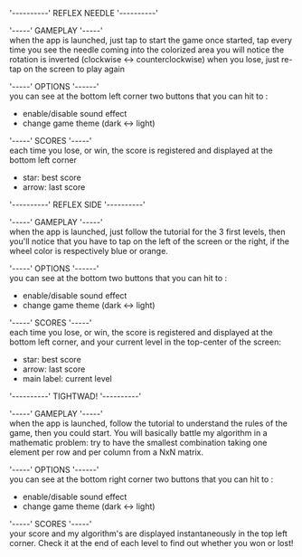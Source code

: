 '----------' REFLEX NEEDLE '----------'

'-----' GAMEPLAY '-----'
<br />when the app is launched, just tap to start the game
once started, tap every time you see the needle coming into the colorized area
you will notice the rotation is inverted (clockwise <-> counterclockwise)
when you lose, just re-tap on the screen to play again

'-----' OPTIONS '------'
<br />you can see at the bottom left corner two buttons that you can hit to :
  - enable/disable sound effect
  - change game theme (dark <-> light)
  
'-----' SCORES '-----'
<br />each time you lose, or win, the score is registered and displayed at the bottom left corner
  - star: best score
  - arrow: last score


'----------' REFLEX SIDE '----------'

'-----' GAMEPLAY '-----'
<br />when the app is launched, just follow the tutorial for the 3 first levels,
then you'll notice that you have to tap on the left of the screen or the right, if the
wheel color is respectively blue or orange.

'-----' OPTIONS '------'
<br />you can see at the bottom two buttons that you can hit to :
  - enable/disable sound effect
  - change game theme (dark <-> light)
  
'-----' SCORES '-----'
<br />each time you lose, or win, the score is registered and displayed at the bottom left corner,
and your current level in the top-center of the screen:
  - star: best score
  - arrow: last score
  - main label: current level


'----------' TIGHTWAD! '----------'

'-----' GAMEPLAY '-----'
<br />when the app is launched, follow the tutorial to understand the rules of the game, then
you could start. You will basically battle my algorithm in a mathematic problem: try to have
the smallest combination taking one element per row and per column from a NxN matrix.

'-----' OPTIONS '------'
<br />you can see at the bottom right corner two buttons that you can hit to :
  - enable/disable sound effect
  - change game theme (dark <-> light)
  
'-----' SCORES '-----'
<br />your score and my algorithm's are displayed instantaneously in the top left corner.
Check it at the end of each level to find out whether you won or lost!
